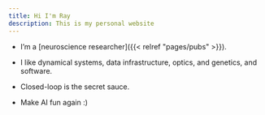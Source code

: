 ```yaml
---
title: Hi I'm Ray
description: This is my personal website
---
```


+ I’m a [neuroscience researcher]({{< relref "pages/pubs" >}}).

+ I like dynamical systems, data infrastructure, optics, and genetics, and software.

+ Closed-loop is the secret sauce.

+ Make AI fun again :)


